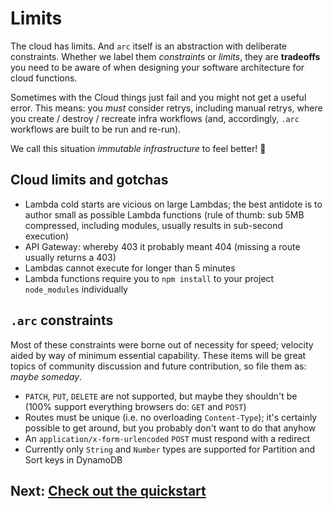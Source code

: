 # Limits

The cloud has limits. And `arc` itself is an abstraction with deliberate constraints. Whether we label them *constraints* or *limits*, they are **tradeoffs** you need to be aware of when designing your software architecture for cloud functions.

Sometimes with the Cloud things just fail and you might not get a useful error. This means: you _must_ consider retrys, including manual retrys, where you create / destroy / recreate infra workflows (and, accordingly, `.arc` workflows are built to be run and re-run). 

We call this situation *immutable infrastructure* to feel better! &#128150;

## Cloud limits and gotchas

- Lambda cold starts are vicious on large Lambdas; the best antidote is to author small as possible Lambda functions (rule of thumb: sub 5MB compressed, including modules, usually results in sub-second execution)
- API Gateway: whereby 403 it probably meant 404 (missing a route usually returns a 403)
- Lambdas cannot execute for longer than 5 minutes
- Lambda functions require you to `npm install` to your project `node_modules` individually

## `.arc` constraints

Most of these constraints were borne out of necessity for speed; velocity aided by way of minimum essential capability. These items will be great topics of community discussion and future contribution, so file them as: _maybe someday_.

- `PATCH`, `PUT`, `DELETE` are not supported, but maybe they shouldn't be (100% support everything browsers do: `GET` and `POST`)
- Routes must be unique (i.e. no overloading `Content-Type`); it's certainly possible to get around, but you probably don't want to do that anyhow
- An `application/x-form-urlencoded` `POST` must respond with a redirect
- Currently only `String` and `Number` types are supported for Partition and Sort keys in DynamoDB

## Next: [Check out the quickstart](/quickstart)
